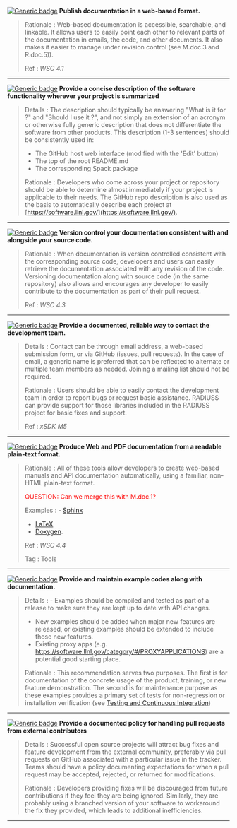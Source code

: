 [![Generic badge](https://img.shields.io/badge/M.doc-1-red.svg)]() **Publish documentation in a web-based format.**

>Rationale
>: Web-based documentation is accessible, searchable, and linkable. It allows users to easily point each other to relevant parts of the documentation in emails, the code, and other documents. It also makes it easier to manage under revision control (see M.doc.3 and R.doc.5)).
>
>Ref
>: *WSC 4.1*

---

[![Generic badge](https://img.shields.io/badge/M.doc-2-red.svg)]() **Provide a concise description of the software functionality wherever your project is summarized**

>Details
>: The description should typically be answering "What is it for ?" and "Should I use it ?", and not simply an extension of an acronym or otherwise fully generic description that does not differentiate the software from other products. This description (1-3 sentences) should be consistently used in:
>
> - The GitHub host web interface (modified with the 'Edit' button)
> - The top of the root README.md 
> - The corresponding Spack package
> 
>Rationale
>: Developers who come across your project or repository should be able to determine almost immediately if your project is applicable to their needs. The GitHub repo description is also used as the basis to automatically describe each project at [https://software.llnl.gov/](https://software.llnl.gov/).

---

[![Generic badge](https://img.shields.io/badge/M.doc-3-red.svg)]() **Version control your documentation consistent with and alongside your source code.**

>Rationale
>: When documentation is version controlled consistent with the corresponding source code, developers and users can easily retrieve the documentation associated with any revision of the code. Versioning documentation along with source code (in the same repository) also allows and encourages any developer to easily contribute to the documentation as part of their pull request.
>
>Ref
>: *WSC 4.3*

---

[![Generic badge](https://img.shields.io/badge/M.doc-4-red.svg)]() **Provide a documented, reliable way to contact the development team.**

>Details
>: Contact can be through email address, a web-based submission form, or via GitHub (issues, pull requests). In the case of email, a generic name is preferred that can be reflected to alternate or multiple team members as needed. Joining a mailing list should not be required.
>
>Rationale
>: Users should be able to easily contact the development team in order to report bugs or request basic assistance. RADIUSS can provide support for those libraries included in the RADIUSS project for basic fixes and support.
>
>Ref
>: *xSDK M5*

---

[![Generic badge](https://img.shields.io/badge/R.doc-5-yellow.svg)]() **Produce Web and PDF documentation from a readable plain-text format.** 

>Rationale
>: All of these tools allow developers to create web-based manuals and API documentation automatically, using a familiar, non-HTML plain-text format.
>
><span style="color:red">QUESTION: Can we merge this with M.doc.1? </span>
>
>Examples 
>: - [Sphinx](http://www.sphinx-doc.org/en/master/#)
>  - [LaTeX](https://www.latex-project.org/)
>  - [Doxygen](http://www.doxygen.nl/).
>
>Ref
>: *WSC 4.4*
>
>Tag
>: Tools

---

[![Generic badge](https://img.shields.io/badge/R.doc-6-yellow.svg)]() **Provide and maintain example codes along with documentation.**

>Details
>: - Examples should be compiled and tested as part of a release to make sure they are kept up to date with API changes.
> - New examples should be added when major new features are released, or existing examples should be extended to include those new features.
> - Existing proxy apps (e.g. https://software.llnl.gov/category/#/PROXYAPPLICATIONS) are a potential good starting place.
>
>Rationale
>: This recommendation serves two purposes. The first is for documentation of the concrete usage of the product, training, or new feature demonstration. The second is for maintenance purpose as these examples provides a primary set of tests for non-regression or installation verification (see [Testing and Continuous Integration](/radiuss/policies/tests-ci.md)) 
 
---

[![Generic badge](https://img.shields.io/badge/R.doc-7-yellow.svg)]() **Provide a documented policy for handling pull requests from external contributors**

>Details
>: Successful open source projects will attract bug fixes and feature development from the external community, preferably via pull requests on GitHub associated with a particular issue in the tracker. Teams should have a policy documenting expectations for when a pull request may be accepted, rejected, or returned for modifications.
>
>Rationale
>: Developers providing fixes will be discouraged from future contributions if they feel they are being ignored. Similarly, they are probably using a branched version of your software to workaround the fix they provided, which leads to additional inefficiencies. 
 
---
